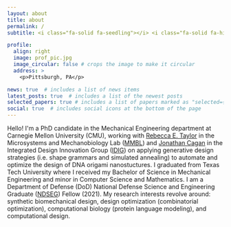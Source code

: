 ```yaml
---
layout: about
title: about
permalink: /
subtitle: <i class="fa-solid fa-seedling"></i> <i class="fa-solid fa-hill-rockslide"></i> <i class="fa-solid fa-masks-theater"></i> <i class="fa-solid fa-laptop-code"></i>

profile:
  align: right
  image: prof_pic.jpg
  image_circular: false # crops the image to make it circular
  address: >
    <p>Pittsburgh, PA</p>

news: true  # includes a list of news items
latest_posts: true  # includes a list of the newest posts
selected_papers: true # includes a list of papers marked as "selected={true}"
social: true  # includes social icons at the bottom of the page
---
```

Hello! I'm a PhD candidate in the Mechanical Engineering department at Carnegie Mellon University (CMU), working with [Rebecca E. Taylor](https://www.meche.engineering.cmu.edu/directory/bios/taylor-rebecca.html) in the Microsystems and Mechanobiology Lab ([MMBL](https://www.andrew.cmu.edu/user/bex/pages/people/)) and [Jonathan Cagan](https://www.meche.engineering.cmu.edu/directory/bios/cagan-jonathan.html) in the Integrated Design Innovation Group ([IDIG](https://www.cmu.edu/me/idig/)) on applying generative design strategies (i.e. shape grammars and simulated annealing) to automate and optimize the design of DNA origami nanostuctures. I graduated from Texas Tech University where I received my Bachelor of Science in Mechanical Engineering and minor in Computer Science and Mathematics. I am a Department of Defense (DoD) National Defense Science and Engineering Graduate ([NDSEG](https://ndseg.org/)) Fellow (2021). My research interests revolve around: synthetic biomechanical design, design optimization (combinatorial optimization), computational biology (protein language modeling), and computational design. 

<!-- Write your biography here. Tell the world about yourself. Link to your favorite [subreddit](http://reddit.com). You can put a picture in, too. The code is already in, just name your picture `prof_pic.jpg` and put it in the `img/` folder.

Put your address / P.O. box / other info right below your picture. You can also disable any of these elements by editing `profile` property of the YAML header of your `_pages/about.md`. Edit `_bibliography/papers.bib` and Jekyll will render your [publications page](/al-folio/publications/) automatically.

Link to your social media connections, too. This theme is set up to use [Font Awesome icons](http://fortawesome.github.io/Font-Awesome/) and [Academicons](https://jpswalsh.github.io/academicons/), like the ones below. Add your Facebook, Twitter, LinkedIn, Google Scholar, or just disable all of them. -->
